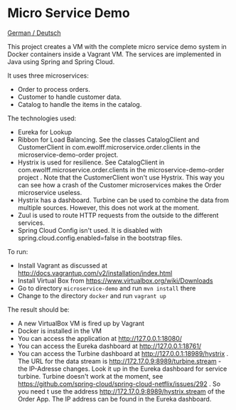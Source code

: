 Micro Service Demo
==============

[German / Deutsch](LIESMICH.md)

This project creates a VM with the complete micro service demo system
in Docker containers inside a Vagrant VM. The services are implemented
in Java using Spring and Spring Cloud.

It uses three microservices:
- Order to process orders.
- Customer to handle customer data.
- Catalog to handle the items in the catalog.

The technologies used:
- Eureka for Lookup
- Ribbon for Load Balancing. See the classes CatalogClient and
  CustomerClient in com.ewolff.microservice.order.clients in the
  microservice-demo-order project.
- Hystrix is used for resilience. See CatalogClient in
  com.ewolff.microservice.order.clients in the microservice-demo-order
  project . Note that the CustomerClient won't use Hystrix. This way
  you can see how a crash of the Customer microservices makes the
  Order microservice useless.
- Hystrix has a dashboard. Turbine can be used to combine the data
from multiple sources. However, this does not work at the moment.
- Zuul is used to route HTTP requests from the outside to the
  different services.
- Spring Cloud Config isn't used. It is disabled with
  spring.cloud.config.enabled=false in the bootstrap files.


To run:

- Install Vagrant as discussed at
  http://docs.vagrantup.com/v2/installation/index.html
- Install Virtual Box from https://www.virtualbox.org/wiki/Downloads
- Go to directory `microservice-demo` and run `mvn install` there
- Change to the directory `docker` and run `vagrant
   up`

The result should be:

- A new VirtualBox VM is fired up by Vagrant
- Docker is installed in the VM
- You can access the application at http://127.0.0.1:18080/
- You can access the Eureka dashboard at http://127.0.0.1:18761/
- You can access the Turbine dashboard at
http://127.0.0.1:18989/hystrix . The URL for the data stream is
http://172.17.0.9:8989/turbine.stream - the IP-Adresse changes. Look
it up in the Eureka dashboard for service turbine. Turbine doesn't
work at the moment, see
https://github.com/spring-cloud/spring-cloud-netflix/issues/292 . So
you need t use the address http://172.17.0.9:8989/hystrix.stream  of
the Order App. The IP address can be found in the Eureka dashboard.


